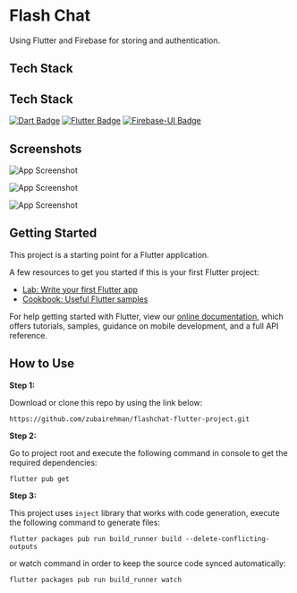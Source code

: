 # Flash Chat
Using Flutter and Firebase for storing and authentication.

## Tech Stack

## Tech Stack

[![Dart Badge](https://img.shields.io/badge/-dart-%230175C2?style=for-the-badge&labelColor=black&logo=dart&logoColor=)](#)
[![Flutter Badge](https://img.shields.io/badge/-Flutter-%2302569B?style=for-the-badge&labelColor=black&logo=flutter&logoColor=61DBFB)](#)
[![Firebase-UI Badge](https://img.shields.io/badge/-firebase-23039BE5?style=for-the-badge&labelColor=black&logo=firebase&logoColor=)](#)


## Screenshots

![App Screenshot](https://github.com/anastazir/images/blob/master/flash-chat-app-1.jpeg?raw=true)

![App Screenshot](https://github.com/anastazir/images/blob/master/flash-chat-app-2.jpeg?raw=true)

![App Screenshot](https://github.com/anastazir/images/blob/master/flash-chat-app-3.jpeg?raw=true)



## Getting Started

This project is a starting point for a Flutter application.

A few resources to get you started if this is your first Flutter project:

- [Lab: Write your first Flutter app](https://flutter.dev/docs/get-started/codelab)
- [Cookbook: Useful Flutter samples](https://flutter.dev/docs/cookbook)

For help getting started with Flutter, view our
[online documentation](https://flutter.dev/docs), which offers tutorials,
samples, guidance on mobile development, and a full API reference.

## How to Use 

**Step 1:**

Download or clone this repo by using the link below:

```
https://github.com/zubairehman/flashchat-flutter-project.git
```

**Step 2:**

Go to project root and execute the following command in console to get the required dependencies: 

```
flutter pub get 
```

**Step 3:**

This project uses `inject` library that works with code generation, execute the following command to generate files:

```
flutter packages pub run build_runner build --delete-conflicting-outputs
```

or watch command in order to keep the source code synced automatically:

```
flutter packages pub run build_runner watch
```